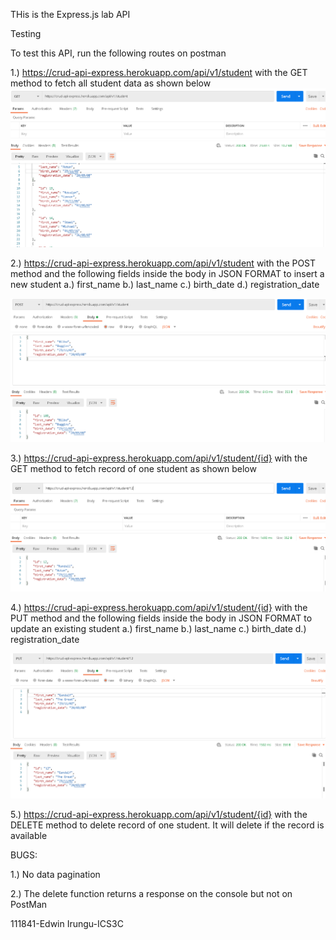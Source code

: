 THis is the Express.js lab API

Testing

To test this API, run the following routes on postman

 1.) https://crud-api-express.herokuapp.com/api/v1/student with the GET method to fetch all student data as shown below
 ![alt text](https://github.com/irungudeveloper/IAP-LABS/blob/master/getallstudents.png?raw=true)
 
 2.) https://crud-api-express.herokuapp.com/api/v1/student with the POST method and the following fields inside the body in JSON FORMAT to insert a new student
    a.) first_name
    b.) last_name
    c.) birth_date
    d.) registration_date
    
  ![alt text](https://github.com/irungudeveloper/IAP-LABS/blob/master/insertstudent.png?raw=true)
    
  3.) https://crud-api-express.herokuapp.com/api/v1/student/{id} with the GET method to fetch record of one student as shown below

   ![alt text](https://github.com/irungudeveloper/IAP-LABS/blob/master/getonestudent.png?raw=true)
       
  4.) https://crud-api-express.herokuapp.com/api/v1/student/{id} with the PUT method and the following fields inside the body in JSON FORMAT to update an existing student
    a.) first_name
    b.) last_name
    c.) birth_date
    d.) registration_date
    
   ![alt text](https://github.com/irungudeveloper/IAP-LABS/blob/master/updatestudent.png?raw=true)
     
  5.) https://crud-api-express.herokuapp.com/api/v1/student/{id} with the DELETE method to delete record of one student. It will delete if the record is available
  
  BUGS: 
  
  1.) No data pagination
  
  2.) The delete function returns a response on the console but not on PostMan
  
  111841-Edwin Irungu-ICS3C 
